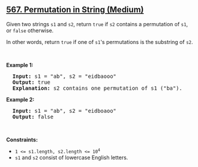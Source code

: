 <h2><a href="https://leetcode.com/problems/permutation-in-string/description/">567. Permutation in String (Medium)</a></h2><div>

  <p>Given two strings <code>s1</code> and <code>s2</code>, return <code>true</code> if <code>s2</code> contains a permutation of <code>s1</code>, or <code>false</code> otherwise.</p>

  <p>In other words, return <code>true</code> if one of <code>s1</code>'s permutations is the substring of <code>s2</code>.</p>
  <p>&nbsp;</p>
  <p><strong class="example">Example 1:</strong></p>
  <pre>
  <strong>Input:</strong> s1 = "ab", s2 = "eidbaooo"
  <strong>Output:</strong> true
  <strong>Explanation:</strong> s2 contains one permutation of s1 ("ba").</pre>
  
  <p><strong class="example">Example 2:</strong></p>
  <pre>
  <strong>Input:</strong> s1 = "ab", s2 = "eidboaoo"
  <strong>Output:</strong> false</pre>
  <p>&nbsp;</p>
  <p><strong>Constraints:</strong></p>
  <ul>
    <li><code>1 <= s1.length, s2.length <= 10<sup>4</sup></code></li>
    <li><code>s1</code> and <code>s2</code> consist of lowercase English letters.</li>
  </ul>
